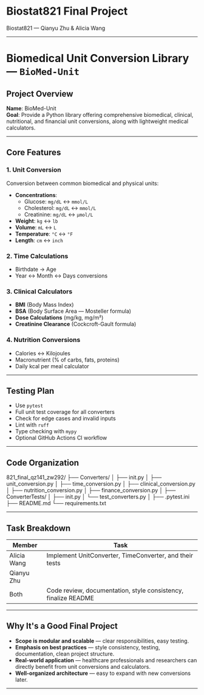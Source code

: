 # Biostat821 Final Project
Biostat821 — Qianyu Zhu & Alicia Wang

---

# Biomedical Unit Conversion Library — `BioMed-Unit`

## Project Overview
**Name**: BioMed-Unit  
**Goal**: Provide a Python library offering comprehensive biomedical, clinical, nutritional, and financial unit conversions, along with lightweight medical calculators.

---

## Core Features

### 1. Unit Conversion
Conversion between common biomedical and physical units:
- **Concentrations**:  
  - Glucose: `mg/dL` ↔ `mmol/L`
  - Cholesterol: `mg/dL` ↔ `mmol/L`
  - Creatinine: `mg/dL` ↔ `µmol/L`
- **Weight**: `kg` ↔ `lb`
- **Volume**: `mL` ↔ `L`
- **Temperature**: `°C` ↔ `°F`
- **Length**: `cm` ↔ `inch`

### 2. Time Calculations
- Birthdate → Age
- Year ↔ Month ↔ Days conversions

### 3. Clinical Calculators
- **BMI** (Body Mass Index)
- **BSA** (Body Surface Area — Mosteller formula)
- **Dose Calculations** (mg/kg, mg/m²)
- **Creatinine Clearance** (Cockcroft-Gault formula)

### 4. Nutrition Conversions
- Calories ↔ Kilojoules
- Macronutrient (% of carbs, fats, proteins)
- Daily kcal per meal calculator


---

## Testing Plan

- Use `pytest`
- Full unit test coverage for all converters
- Check for edge cases and invalid inputs
- Lint with `ruff`
- Type checking with `mypy`
- Optional GitHub Actions CI workflow

---

## Code Organization
821_final_qz141_zw292/ ├── Converters/ │ ├── init.py │ ├── unit_conversion.py │ ├── time_conversion.py │ ├── clinical_conversion.py │ ├── nutrition_conversion.py │ ├── finance_conversion.py │ ├── ConverterTests/ │ ├── init.py │ └── test_converters.py │ ├── .pytest.ini ├── README.md └── requirements.txt


---

## Task Breakdown

| Member | Task |
|--------|------|
| Alicia Wang | Implement UnitConverter, TimeConverter, and their tests |
| Qianyu Zhu | |
| Both | Code review, documentation, style consistency, finalize README |

---

## Why It's a Good Final Project

- **Scope is modular and scalable** — clear responsibilities, easy testing.
- **Emphasis on best practices** — style consistency, testing, documentation, clean project structure.
- **Real-world application** — healthcare professionals and researchers can directly benefit from unit conversions and calculators.
- **Well-organized architecture** — easy to expand with new conversions later.

---
